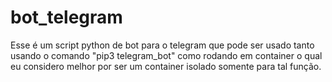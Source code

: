 # bot_telegram

Esse é um script python de bot para o telegram que pode ser usado tanto usando o comando "pip3 telegram_bot" como rodando em container o qual eu considero melhor por ser um container isolado somente para tal função.
